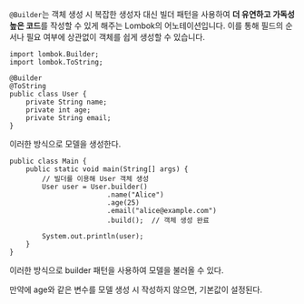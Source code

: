 `@Builder`는 객체 생성 시 복잡한 생성자 대신 빌더 패턴을 사용하여 **더 유연하고 가독성 높은 코드**를 작성할 수 있게 해주는 Lombok의 어노테이션입니다. 이를 통해 필드의 순서나 필요 여부에 상관없이 객체를 쉽게 생성할 수 있습니다.


```
import lombok.Builder;
import lombok.ToString;

@Builder
@ToString
public class User {
    private String name;
    private int age;
    private String email;
}
```
이러한 방식으로 모델을 생성한다.


```
public class Main {
    public static void main(String[] args) {
        // 빌더를 이용해 User 객체 생성
        User user = User.builder()
                        .name("Alice")
                        .age(25)
                        .email("alice@example.com")
                        .build();  // 객체 생성 완료

        System.out.println(user);
    }
}
```
이러한 방식으로 builder 패턴을 사용하여 모델을 불러올 수 있다.

만약에 age와 같은 변수를 모델 생성 시 작성하지 않으면, 기본값이 설정된다.
